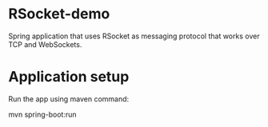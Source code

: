 # RSocket-demo
Spring application that uses RSocket as messaging protocol that works over TCP and WebSockets.

# Application setup
Run the app using maven command:

mvn spring-boot:run
